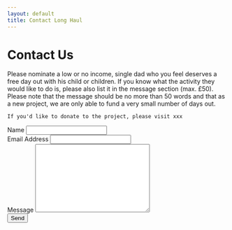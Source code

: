 ```yaml
---
layout: default
title: Contact Long Haul
---
```


<div id="contact">
  <h1 class="pageTitle">Contact Us</h1>
  <div class="contactContent">
    <p>Please nominate a low or no income, single dad who you feel deserves a free day out with his child or children. If you know what the activity they would like to do is, please also list it in the message section (max. £50). Please note that the message should be no more than 50 words and that as a new project, we are only able to fund a very small number of days out.
    
    If you'd like to donate to the project, please visit xxx
    

  <form action="http://formspree.io/dadsdayout@outlook.com">
    <label for="name">Name</label>    
    <input type="text" id="name" name="name" class="full-width"><br>
    <label for="email">Email Address</label>
    <input type="email" id="email" name="_replyto" class="full-width"><br>
    <label for="message">Message</label>
    <textarea name="message" id="message" cols="30" rows="10" class="full-width"></textarea><br>
    <input type="submit" value="Send" class="button">
  </form>
</div>

